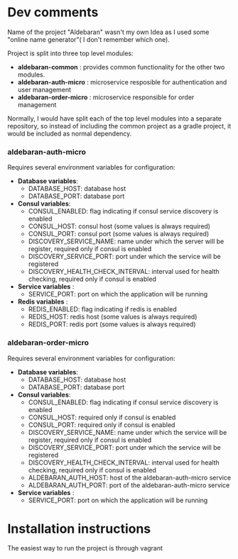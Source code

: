 # Dev comments
Name of the project "Aldebaran" wasn't my own Idea as I used some "online name generator"( I don't remember which one).

Project is split into three top level modules:

* __aldebaran-common__ : provides common functionality for the other two modules.
* __aldebaran-auth-micro__ : microservice resposible for authentication and user management
* __aldebaran-order-micro__ :  microservice responsible for order management

Normally, I would have split each of the top level modules into a separate repository, so instead of including the common project as a gradle project, it would be included as normal dependency.

### aldebaran-auth-micro
Requires several environment variables for configuration:
* __Database variables__:
    * DATABASE_HOST: database host
    * DATABASE_PORT: database port
* __Consul variables__:
    * CONSUL_ENABLED: flag indicating if consul service discovery is enabled
    * CONSUL_HOST: consul host (some values is always required)
    * CONSUL_PORT: consul port (some values is always required)
    * DISCOVERY_SERVICE_NAME: name under which the server will be register, required only if consul is enabled    
    * DISCOVERY_SERVICE_PORT: port under which the service will be registered
    * DISCOVERY_HEALTH_CHECK_INTERVAL: interval used for health checking, required only if consul is enabled
* __Service variables__ :
    * SERVICE_PORT: port on which the application will be running
* __Redis variables__ :
    * REDIS_ENABLED: flag indicating if redis is enabled
    * REDIS_HOST: redis host (some values is always required)
    * REDIS_PORT: redis port (some values is always required)

### aldebaran-order-micro
Requires several environment variables for configuration:
* __Database variables__:
    * DATABASE_HOST: database host
    * DATABASE_PORT: database port
* __Consul variables__:
    * CONSUL_ENABLED: flag indicating if consul service discovery is enabled
    * CONSUL_HOST: required only if consul is enabled
    * CONSUL_PORT: required only if consul is enabled
    * DISCOVERY_SERVICE_NAME: name under which the service will be register, required only if consul is enabled    
    * DISCOVERY_SERVICE_PORT: port under which the service will be registered
    * DISCOVERY_HEALTH_CHECK_INTERVAL: interval used for health checking, required only if consul is enabled
    * ALDEBARAN_AUTH_HOST: host of the aldebaran-auth-micro service
    * ALDEBARAN_AUTH_PORT: port of the aldebaran-auth-micro service
* __Service variables__ :
    * SERVICE_PORT: port on which the application will be running
    
# Installation instructions

The easiest way to run the project is through vagrant

